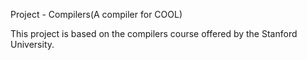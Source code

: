 Project - Compilers(A compiler for COOL)

This project is based on the compilers course offered by the Stanford University.
